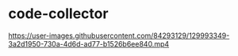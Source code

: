 # code-collector

https://user-images.githubusercontent.com/84293129/129993349-3a2d1950-730a-4d6d-ad77-b1526b6ee840.mp4
